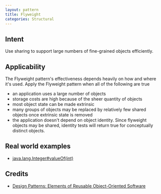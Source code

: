 ```yaml
---
layout: pattern
title: Flyweight
categories: Structural
---
```


## Intent
Use sharing to support large numbers of fine-grained objects
efficiently.

## Applicability
The Flyweight pattern's effectiveness depends heavily on how
and where it's used. Apply the Flyweight pattern when all of the following are
true

* an application uses a large number of objects
* storage costs are high because of the sheer quantity of objects
* most object state can be made extrinsic
* many groups of objects may be replaced by relatively few shared objects once extrinsic state is removed
* the application doesn't depend on object identity. Since flyweight objects may be shared, identity tests will return true for conceptually distinct objects.

## Real world examples

* [java.lang.Integer#valueOf(int)](http://docs.oracle.com/javase/8/docs/api/java/lang/Integer.html#valueOf%28int%29)

## Credits

* [Design Patterns: Elements of Reusable Object-Oriented Software](http://www.amazon.com/Design-Patterns-Elements-Reusable-Object-Oriented/dp/0201633612)
